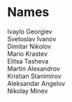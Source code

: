 # Names
Ivaylo Georgiev <br />
Svetoslav Ivanov <br />
Dimitar Nikolov <br />
Mario Krastev <br />
Elitsa Tasheva <br />
Martin Alexandrov <br />
Kristian Stanimirov <br/>
Aleksandar Angelov <br />
Nikolay Minev<br />
